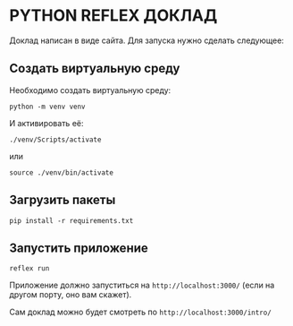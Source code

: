 # PYTHON REFLEX ДОКЛАД

Доклад написан в виде сайта. Для запуска нужно сделать следующее:

## Создать виртуальную среду

Необходимо создать виртуальную среду:

```
python -m venv venv
```

И активировать её:

```
./venv/Scripts/activate
```

или

```
source ./venv/bin/activate
```

## Загрузить пакеты

```
pip install -r requirements.txt
```

## Запустить приложение

```
reflex run
```

Приложение должно запуститься на `http://localhost:3000/` (если на другом порту, оно вам скажет).

Сам доклад можно будет смотреть по `http://localhost:3000/intro/`

